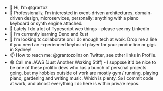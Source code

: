 - 👋 Hi, I’m @grantoz
- 👀 Professionally, I’m interested in event-driven architectures, domain-driven design, microservices, personally: anything with a piano keyboard or synth engine attached.
- 📆 Lately I do a lot of Typescript web things - please see my LinkedIn
- 🌱 I’m currently learning Deno and Rust
- 💞️ I’m looking to collaborate on: I do enough tech at work. Drop me a line if you need an experienced keyboard player for your production or gigs in Sydney!
- 📫 How to reach me: @grantozolins on Twitter, see other links in Profile.
- 😁 Call me JAWS (Just Another Working Stiff) - I suppose it'd be nice to be one of these prolific devs who has a bunch of personal projects going, but my hobbies outside of work are mostly gym / running, playing piano, gardening and writing music. Which is plenty. So I commit code at work, and almost everything I do here is within private repos.

<!---
grantoz/grantoz is a ✨ special ✨ repository because its `README.md` (this file) appears on your GitHub profile.
You can click the Preview link to take a look at your changes.
--->
